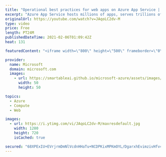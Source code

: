 ```yaml
---
title: "Operational best practices for web apps on Azure App Service | Azure Friday"
excerpt: "Azure App Service hosts millions of apps, serves trillions of requests per day, and has an SLA of 99.95%. But what should you do when your app has issues in production? Byron Tardif joins Scott Hanselman to discuss some operational best practices for running your web apps on Azure App Service.  0:00"
originalUrl: https://youtube.com/watch?v=JAqoLC2dv-M
type: video
price: Free
length: PT24M
publishedDateTime: 2021-02-06T01:09:42Z
heat: 131

featuredContent: "<iframe width=\"800\" height=\"500\" frameborder=\"0\" src=\"https://www.youtube.com/embed/JAqoLC2dv-M\" allow=\"accelerometer; autoplay; encrypted-media; gyroscope; picture-in-picture\" allowfullscreen></iframe>"

provider:
  name: Microsoft
  domain: microsoft.com
  images:
    - url: https://smartableai.github.io/microsoft-azure/assets/images/organizations/microsoft.com-50x50.jpg
      width: 50
      height: 50

topics:
  - Azure
  - Compute
  - Web

images:
  - url: https://i.ytimg.com/vi/JAqoLC2dv-M/maxresdefault.jpg
    width: 1280
    height: 720
    isCached: true

secured: "68XPExIU+EVrjrmDmNlVcdnHHaTu+NCDPKixMPKmOYL/DgarxhEvimzivHfv4GbEdC+Nbv5jyOtYbr7HDgox+3yR7lg9Wk8m4EXdXYM59sxOhm5LkRPT79x84BdV96n0JvArXtg4ARXr7NxZ2RUrt7tzzb9g7vzRy8DkPZ9u3taDtfD2hfn3bHSYYoRGr/53hVr1+tSClkGNywwJpDUbkTn6qilS9xiphga3f+XGLqYwL+szcHa+YH8k+YAXaEtLKqTGFiJ1n3pcBmsO14BpywM4BnLlh9Hq1N7yd2SZ74IjFDPMNBwQQ3HOe55/bMPOV4B+jzSmPni3ONZ0rdlw85zUCsClqt0Nt4OEfW9FhHQUzTY3rvejyHnQUNykUy3zfbzCYN/4rLVsBiUaiHlv2Nkb0gBAZHfG8HKMGXa4Fn4=;+XJIaLgSCe3u8IvXDAgRBg=="
---
```


